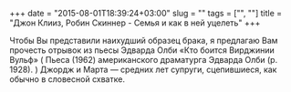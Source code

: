 +++
date = "2015-08-01T18:39:24+03:00"
slug = ""
tags = ["", ""]
title = "Джон Клииз, Робин Скиннер - Семья и как в ней уцелеть"
+++

Чтобы Вы представили наихудший образец брака, я предлагаю Вам прочесть отрывок
из пьесы Эдварда Олби «Кто боится Вирджинии Вульф» ( Пьеса (1962) американского
драматурга Эдварда Олби (р. 1928). ) Джордж и Марта — средних лет супруги,
сцепившиеся, как обычно в словесной схватке.

